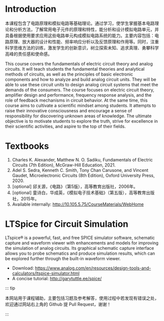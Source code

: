 # Introduction

本课程包含了电路原理和模拟电路等基础理论。通过学习，使学生掌握基本电路理论和分析方法，了解常用电子元件的原理和特性，能分析和设计模拟电路单元，并具备根据使用要求应用这些电路单元构成模拟电路系统的能力。主要内容包括：电路原理、放大器的设计和性能、频率响应分析以及反馈原理和作用等。同时，注重科学思维方法的训练，激发学生的创新意识，树立探索未知、追求真理、勇攀科学高峰的责任感和使命感。



This course covers the fundamentals of electric circuit theory and analog circuits. It will teach students the fundamental theories and analytical methods of circuits, as well as the principles of basic electronic components and how to analyze and build analog circuit units. They will be able to use these circuit units to design analog circuit systems that meet the demands of the consumers. The course focuses on electric circuit theory, amplifier design and performance, frequency response analysis, and the role of feedback mechanisms in circuit behavior. At the same time, this course aims to cultivate a scientific mindset among students. It attempts to raise their innovative consciousness and encourage a sense of responsibility for discovering unknown areas of knowledge. The ultimate objective is to motivate students to explore the truth, strive for excellence in their scientific activities, and aspire to the top of their fields.



# Textbooks

1. Charles K. Alexander, Matthew N. O. Sadiku, Fundamentals of Electric Circuits (7th Edition), McGraw-Hill Education, 2021.
2. Adel S. Sedra, Kenneth C. Smith, Tony Chan Carusone, and Vincent Gaudet, Microelectronic Circuits (8th Edition), Oxford University Press, 2020.
3. [optional] 邱关源，《电路》（第5版），高等教育出版社，2006年。
4. [optional] 童诗白，华成英，《模拟电子技术基础》（第五版），高等教育出版社，2015年。
5. Available internally: http://10.105.5.75/CourseMaterials/WebHome



# LTSpice for Circuit Simulation

LTspice® is a powerful, fast, and free SPICE simulator software, schematic capture and waveform viewer with enhancements and models for improving the simulation of analog circuits. Its graphical schematic capture interface allows you to probe schematics and produce simulation results, which can be explored further through the built-in waveform viewer.

* Download: https://www.analog.com/en/resources/design-tools-and-calculators/ltspice-simulator.html
* A concise tutorial: http://garytuttle.ee/spice/



::: tip

本网站用于课程辅助，主要包括习题及参考解答，使用过程中若发现有错误之处，欢迎通过网站右上角的 Github 提 Pull Request，谢谢！

::: 






